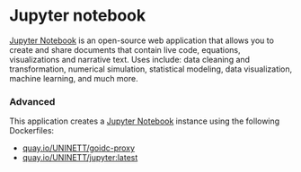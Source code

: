 # Jupyter notebook

[Jupyter Notebook](http://jupyter.org/) is an open-source web application that allows you to create and share documents that contain live code, equations, visualizations and narrative text. Uses include: data cleaning and transformation, numerical simulation, statistical modeling, data visualization, machine learning, and much more.

### Advanced
This application creates a [Jupyter Notebook](https://github.com/UNINETT/helm-charts/tree/master/jupyter) instance using the following Dockerfiles:
  - [quay.io/UNINETT/goidc-proxy](https://github.com/UNINETT/goidc-proxy/blob/master/Dockerfile)
  - [quay.io/UNINETT/jupyter:latest](https://quay.io/repository/uninett/jupyter/image/45b34c711eced1a1d011b2b8d254c6a345965230f6ad8b67470e4baa01e97542)